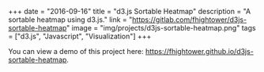 +++
date = "2016-09-16"
title = "d3.js Sortable Heatmap"
description = "A sortable heatmap using d3.js."
link = "https://gitlab.com/fhightower/d3js-sortable-heatmap"
image = "img/projects/d3js-sortable-heatmap.png"
tags = ["d3.js", "Javascript", "Visualization"]
+++

You can view a demo of this project here: https://fhightower.github.io/d3js-sortable-heatmap.
